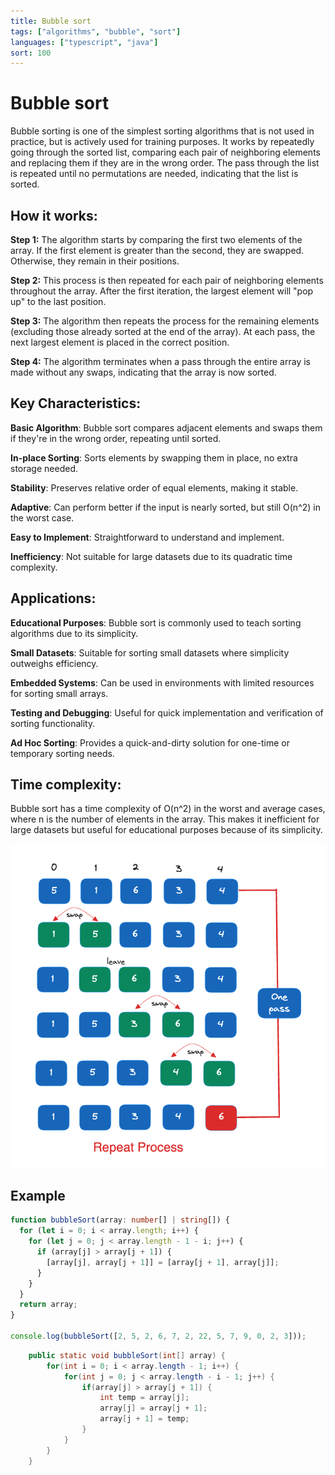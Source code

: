 ```yaml
---
title: Bubble sort
tags: ["algorithms", "bubble", "sort"]
languages: ["typescript", "java"]
sort: 100
---
```


# Bubble sort

Bubble sorting is one of the simplest sorting algorithms that is not used in practice, but is actively used for training purposes. It works by repeatedly going through the sorted list, comparing each pair of neighboring elements and replacing them if they are in the wrong order. The pass through the list is repeated until no permutations are needed, indicating that the list is sorted.

## How it works:

**Step 1:** The algorithm starts by comparing the first two elements of the array. If the first element is greater than the second, they are swapped. Otherwise, they remain in their positions.

**Step 2:** This process is then repeated for each pair of neighboring elements throughout the array. After the first iteration, the largest element will "pop up" to the last position.

**Step 3:** The algorithm then repeats the process for the remaining elements (excluding those already sorted at the end of the array). At each pass, the next largest element is placed in the correct position.

**Step 4:** The algorithm terminates when a pass through the entire array is made without any swaps, indicating that the array is now sorted.

## Key Characteristics:

**Basic Algorithm**: Bubble sort compares adjacent elements and swaps them if they're in the wrong order, repeating until sorted.
    
**In-place Sorting**: Sorts elements by swapping them in place, no extra storage needed.
  
**Stability**: Preserves relative order of equal elements, making it stable.
  
**Adaptive**: Can perform better if the input is nearly sorted, but still O(n^2) in the worst case.
  
**Easy to Implement**: Straightforward to understand and implement.
  
**Inefficiency**: Not suitable for large datasets due to its quadratic time complexity.

## Applications:

**Educational Purposes**: Bubble sort is commonly used to teach sorting algorithms due to its simplicity.

**Small Datasets**: Suitable for sorting small datasets where simplicity outweighs efficiency.

**Embedded Systems**: Can be used in environments with limited resources for sorting small arrays.

**Testing and Debugging**: Useful for quick implementation and verification of sorting functionality.

 **Ad Hoc Sorting**: Provides a quick-and-dirty solution for one-time or temporary sorting needs.

## Time complexity:
Bubble sort has a time complexity of O(n^2) in the worst and average cases, where n is the number of elements in the array. This makes it inefficient for large datasets but useful for educational purposes because of its simplicity.

![Bubble sort](https://raw.githubusercontent.com/AndersDeath/holy-theory/main/images/bubble-sort.png)

## Example
```typescript
function bubbleSort(array: number[] | string[]) {
  for (let i = 0; i < array.length; i++) {
    for (let j = 0; j < array.length - 1 - i; j++) {
      if (array[j] > array[j + 1]) {
        [array[j], array[j + 1]] = [array[j + 1], array[j]];
      }
    }
  }
  return array;
}

console.log(bubbleSort([2, 5, 2, 6, 7, 2, 22, 5, 7, 9, 0, 2, 3]));
```

<!-- ignore start -->

```java
	public static void bubbleSort(int[] array) {
		for(int i = 0; i < array.length - 1; i++) {
			for(int j = 0; j < array.length - i - 1; j++) {
				if(array[j] > array[j + 1]) {
					int temp = array[j];
					array[j] = array[j + 1];
					array[j + 1] = temp;
				}
			}
		}
	}
```

<!-- ignore end -->

